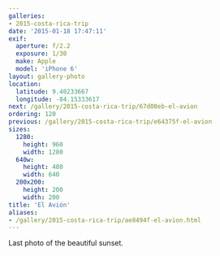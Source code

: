 ```yaml
---
galleries:
- 2015-costa-rica-trip
date: '2015-01-18 17:47:11'
exif:
  aperture: f/2.2
  exposure: 1/30
  make: Apple
  model: 'iPhone 6'
layout: gallery-photo
location:
  latitude: 9.40233667
  longitude: -84.15333617
next: /gallery/2015-costa-rica-trip/67d08eb-el-avion
ordering: 120
previous: /gallery/2015-costa-rica-trip/e64375f-el-avion
sizes:
  1280:
    height: 960
    width: 1280
  640w:
    height: 480
    width: 640
  200x200:
    height: 200
    width: 200
title: 'El Avión'
aliases:
- /gallery/2015-costa-rica-trip/ae8494f-el-avion.html
---
```


Last photo of the beautiful sunset.
